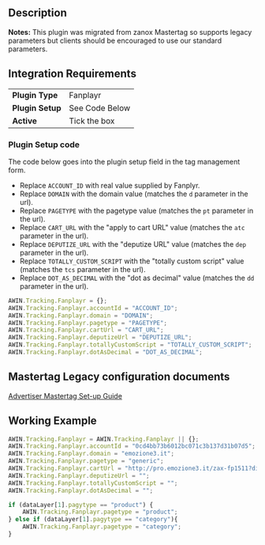 
## Description

**Notes:** This plugin was migrated from zanox Mastertag so supports
legacy parameters but clients should be encouraged to use our standard
parameters.

## Integration Requirements

|                  |                |
|------------------|----------------|
| **Plugin Type**  | Fanplayr       |
| **Plugin Setup** | See Code Below |
| **Active**       | Tick the box   |

### Plugin Setup code

The code below goes into the plugin setup field in the tag management
form.

- Replace `ACCOUNT_ID` with real value supplied by Fanplyr.
- Replace `DOMAIN` with the domain value (matches the `d` parameter in
  the url).
- Replace `PAGETYPE` with the pagetype value (matches the `pt` parameter
  in the url).
- Replace `CART_URL` with the "apply to cart URL" value (matches the
  `atc` parameter in the url).
- Replace `DEPUTIZE_URL` with the "deputize URL" value (matches the
  `dep` parameter in the url).
- Replace `TOTALLY_CUSTOM_SCRIPT` with the "totally custom script" value
  (matches the `tcs` parameter in the url).
- Replace `DOT_AS_DECIMAL` with the "dot as decimal" value (matches the
  `dd` parameter in the url).


``` javascript
AWIN.Tracking.Fanplayr = {};
AWIN.Tracking.Fanplayr.accountId = "ACCOUNT_ID";
AWIN.Tracking.Fanplayr.domain = "DOMAIN";
AWIN.Tracking.Fanplayr.pagetype = "PAGETYPE";
AWIN.Tracking.Fanplayr.cartUrl = "CART_URL";
AWIN.Tracking.Fanplayr.deputizeUrl = "DEPUTIZE_URL";
AWIN.Tracking.Fanplayr.totallyCustomScript = "TOTALLY_CUSTOM_SCRIPT";
AWIN.Tracking.Fanplayr.dotAsDecimal = "DOT_AS_DECIMAL";
```


## Mastertag Legacy configuration documents

[Advertiser Mastertag Set-up Guide](Media:MasterTagSetup.pdf "wikilink")

## Working Example


``` javascript
AWIN.Tracking.Fanplayr = AWIN.Tracking.Fanplayr || {};
AWIN.Tracking.Fanplayr.accountId = "0cd4bb73b6012bc071c3b137d31b07d5";
AWIN.Tracking.Fanplayr.domain = "emozione3.it";
AWIN.Tracking.Fanplayr.pagetype = "generic";
AWIN.Tracking.Fanplayr.cartUrl = "http://pro.emozione3.it/zax-fp1511?discountCode=%c";
AWIN.Tracking.Fanplayr.deputizeUrl = "";
AWIN.Tracking.Fanplayr.totallyCustomScript = "";
AWIN.Tracking.Fanplayr.dotAsDecimal = "";

if (dataLayer[1].pagytype == "product") {
    AWIN.Tracking.Fanplayr.pagetype = "product";
} else if (dataLayer[1].pagytype == "category"){
    AWIN.Tracking.Fanplayr.pagetype = "category";
}
```

